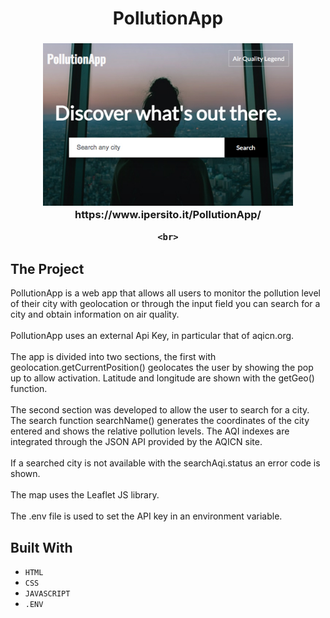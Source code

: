   <h1 align="center">
    PollutionApp
  </h1>
  <h3 align="center">
      <img src="Images/PollutionApp.jpg" alt="Image" width="400" height="260">
  <br>
  https://www.ipersito.it/PollutionApp/
  <br>

    <br>
  </h3>

## The Project

PollutionApp is a web app that allows all users to monitor the pollution level of their city with geolocation or through the input field you can search for a city and obtain information on air quality.<br>
<br>
PollutionApp uses an external Api Key, in particular that of aqicn.org.<br>
<br>
The app is divided into two sections, the first with geolocation.getCurrentPosition() geolocates the user by showing the pop up to allow activation.
Latitude and longitude are shown with the getGeo() function.<br>
<br>
The second section was developed to allow the user to search for a city. The search function searchName() generates the coordinates of the city entered and shows the relative pollution levels. The AQI indexes are integrated through the JSON API provided by the AQICN site.<br>
<br>
If a searched city is not available with the searchAqi.status an error code is shown.
<br>
<br>
The map uses the Leaflet JS library.
<br>
<br>
The .env file is used to set the API key in an environment variable.


## Built With

* ```HTML```
* ```CSS```
* ```JAVASCRIPT```
* ```.ENV```
